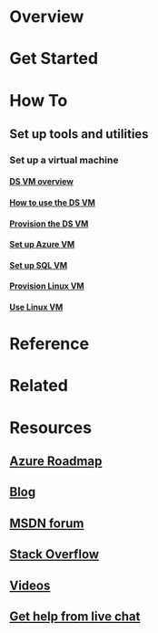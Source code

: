 # Overview
# Get Started
# How To
## Set up tools and utilities
### Set up a virtual machine
#### [DS VM overview](data-science-virtual-machine-overview.md)
#### [How to use the DS VM](data-science-vm-do-ten-things.md)
#### [Provision the DS VM](data-science-provision-vm.md)
#### [Set up Azure VM](data-science-setup-virtual-machine.md)
#### [Set up SQL VM](data-science-setup-sql-server-virtual-machine.md)
#### [Provision Linux VM](data-science-linux-dsvm-intro.md)
#### [Use Linux VM](data-science-linux-dsvm-walkthrough.md)
# Reference
# Related
# Resources
## [Azure Roadmap](https://azure.microsoft.com/roadmap/)
## [Blog](http://blogs.technet.com/b/machinelearning/)
## [MSDN forum](https://social.msdn.microsoft.com/forums/azure/home?forum=MachineLearning)
## [Stack Overflow](http://stackoverflow.com/questions/tagged/azure-machine-learning)
## [Videos](https://azure.microsoft.com/resources/videos/index/?services=machine-learning)
## [Get help from live chat](live-chat.md)
